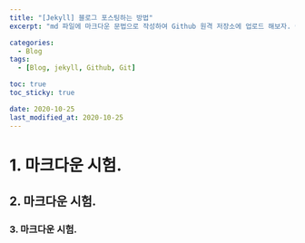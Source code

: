 ```yaml
---
title: "[Jekyll] 블로그 포스팅하는 방법"
excerpt: "md 파일에 마크다운 문법으로 작성하여 Github 원격 저장소에 업로드 해보자. 에디터는 Visual Studio code 사용! 로컬 서버에서 확인도 해보자. "

categories:
  - Blog
tags:
  - [Blog, jekyll, Github, Git]

toc: true
toc_sticky: true

date: 2020-10-25
last_modified_at: 2020-10-25
---
```


# 1. 마크다운 시험.

## 2. 마크다운 시험.

### 3. 마크다운 시험.
